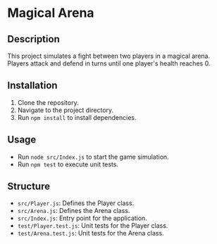 # Magical Arena

## Description
This project simulates a fight between two players in a magical arena. Players attack and defend in turns until one player's health reaches 0.

## Installation
1. Clone the repository.
2. Navigate to the project directory.
3. Run `npm install` to install dependencies.

## Usage
- Run `node src/Index.js` to start the game simulation.
- Run `npm test` to execute unit tests.

## Structure
- `src/Player.js`: Defines the Player class.
- `src/Arena.js`: Defines the Arena class.
- `src/Index.js`: Entry point for the application.
- `test/Player.test.js`: Unit tests for the Player class.
- `test/Arena.test.js`: Unit tests for the Arena class.
